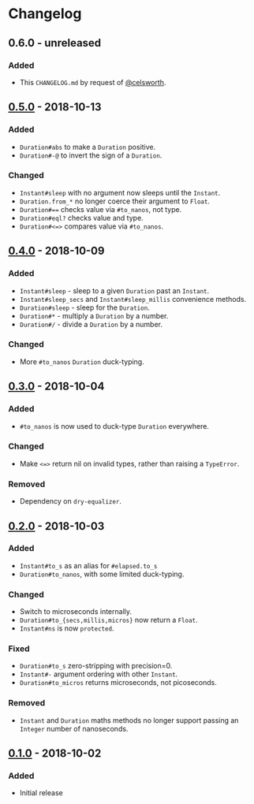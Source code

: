 # Changelog

## 0.6.0 - unreleased
### Added
 - This `CHANGELOG.md` by request of [@celsworth].

## [0.5.0] - 2018-10-13
### Added
 - `Duration#abs` to make a `Duration` positive.
 - `Duration#-@` to invert the sign of a `Duration`.

### Changed
 - `Instant#sleep` with no argument now sleeps until the `Instant`.
 - `Duration.from_*` no longer coerce their argument to `Float`.
 - `Duration#==` checks value via `#to_nanos`, not type.
 - `Duration#eql?` checks value and type.
 - `Duration#<=>` compares value via `#to_nanos`.

## [0.4.0] - 2018-10-09
### Added
 - `Instant#sleep` - sleep to a given `Duration` past an `Instant`.
 - `Instant#sleep_secs` and `Instant#sleep_millis` convenience methods.
 - `Duration#sleep` - sleep for the `Duration`.
 - `Duration#*` - multiply a `Duration` by a number.
 - `Duration#/` - divide a `Duration` by a number.

### Changed
- More `#to_nanos` `Duration` duck-typing.

## [0.3.0] - 2018-10-04
### Added
 - `#to_nanos` is now used to duck-type `Duration` everywhere.

### Changed
 - Make `<=>` return nil on invalid types, rather than raising a `TypeError`.

### Removed
 - Dependency on `dry-equalizer`.

## [0.2.0] - 2018-10-03
### Added
 - `Instant#to_s` as an alias for `#elapsed.to_s`
 - `Duration#to_nanos`, with some limited duck-typing.

### Changed
 - Switch to microseconds internally.
 - `Duration#to_{secs,millis,micros}` now return a `Float`.
 - `Instant#ns` is now `protected`.

### Fixed
 - `Duration#to_s` zero-stripping with precision=0.
 - `Instant#-` argument ordering with other `Instant`.
 - `Duration#to_micros` returns microseconds, not picoseconds.

### Removed
 - `Instant` and `Duration` maths methods no longer support passing an `Integer`
   number of nanoseconds.

## [0.1.0] - 2018-10-02
### Added
 - Initial release


[0.1.0]: https://github.com/Freaky/monotime/commits/v0.1.0
[0.2.0]: https://github.com/Freaky/monotime/commits/v0.2.0
[0.3.0]: https://github.com/Freaky/monotime/commits/v0.3.0
[0.4.0]: https://github.com/Freaky/monotime/commits/v0.4.0
[0.5.0]: https://github.com/Freaky/monotime/commits/v0.5.0
[@celsworth]: https://github.com/celsworth

